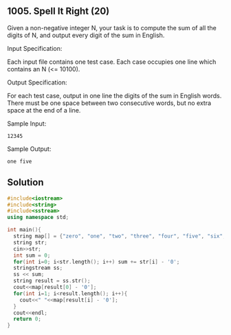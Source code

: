 ## 1005. Spell It Right (20)
Given a non-negative integer N, your task is to compute the sum of all the digits of N, and output every digit of the sum in English.

Input Specification:

Each input file contains one test case. Each case occupies one line which contains an N (<= 10100).

Output Specification:

For each test case, output in one line the digits of the sum in English words. There must be one space between two consecutive words, but no extra space at the end of a line.

Sample Input:
```
12345
```
Sample Output:
```
one five
```

## Solution
```C++
#include<iostream>
#include<string>
#include<sstream>
using namespace std;

int main(){
  string map[] = {"zero", "one", "two", "three", "four", "five", "six", "seven", "eight", "nine"};
  string str;
  cin>>str;
  int sum = 0;
  for(int i=0; i<str.length(); i++) sum += str[i] - '0';
  stringstream ss;
  ss << sum;
  string result = ss.str();
  cout<<map[result[0] - '0'];
  for(int i=1; i<result.length(); i++){
    cout<<" "<<map[result[i] - '0'];
  }
  cout<<endl;
  return 0;
}
```
